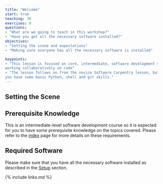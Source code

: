 ```yaml
---
title: "Welcome"
start: true
teaching: 30
exercises: 0
questions:
- "What are we going to teach in this workshop?"
- "Have you got all the necessary software installed?"
objectives:
- "Setting the scene and expectations"
- "Making sure everyone has all the necessary software is installed"

keypoints:
- "This lesson is focused on core, intermediate, software development skills that will be of most use to anyone 
working collaboratively on code"
- "The lesson follows on from the novice Software Carpentry lesson, but it not a prerequisite for attending as long as
you have some basic Python, shell and git skills."
---
```

## Setting the Scene

## Prerequisite Knowledge
This is an intermediate-level software development course so it is expected for you to have some prerequisite knowledge
on the topics covered. 
Please refer to the [index](/index.html) page for more details on these requirements. 


## Required Software
Please make sure that you have all the necessary software installed as described in the [Setup](/setup.html) section.

{% include links.md %}
